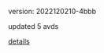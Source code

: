 version: 2022120210-4bbb

updated 5 avds

[details](https://github.com/0x74f917491bfa7ebfa379/ali_avd_db/blob/master/change_log/2022/12/02/10/4bbb.txt)